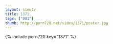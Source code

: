 ```yaml
--- 
layout: sieutv
title: 1371
tags: ["001"]
thumb: http://porn720.net/video/1371/poster.jpg
---
```

{% include porn720 key="1371" %} 
